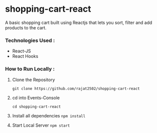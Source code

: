 # shopping-cart-react

A basic shopping cart built using Reactjs that lets you sort, filter and add products to the cart.

### Technologies Used :

- React-JS
- React Hooks

### How to Run Locally :

1. Clone the Repository

   `git clone https://github.com/rajat2502/shopping-cart-react`

2. cd into Events-Console

   `cd shopping-cart-react`

3. Install all dependencies
   `npm install`
4. Start Local Server
   `npm start`
